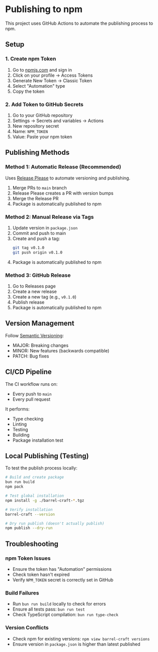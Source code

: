 # Publishing to npm

This project uses GitHub Actions to automate the publishing process to npm.

## Setup

### 1. Create npm Token

1. Go to [npmjs.com](https://www.npmjs.com/) and sign in
2. Click on your profile → Access Tokens
3. Generate New Token → Classic Token
4. Select "Automation" type
5. Copy the token

### 2. Add Token to GitHub Secrets

1. Go to your GitHub repository
2. Settings → Secrets and variables → Actions
3. New repository secret
4. Name: `NPM_TOKEN`
5. Value: Paste your npm token

## Publishing Methods

### Method 1: Automatic Release (Recommended)

Uses [Release Please](https://github.com/googleapis/release-please) to automate versioning and publishing.

1. Merge PRs to `main` branch
2. Release Please creates a PR with version bumps
3. Merge the Release PR
4. Package is automatically published to npm

### Method 2: Manual Release via Tags

1. Update version in `package.json`
2. Commit and push to main
3. Create and push a tag:
   ```bash
   git tag v0.1.0
   git push origin v0.1.0
   ```
4. Package is automatically published to npm

### Method 3: GitHub Release

1. Go to Releases page
2. Create a new release
3. Create a new tag (e.g., `v0.1.0`)
4. Publish release
5. Package is automatically published to npm

## Version Management

Follow [Semantic Versioning](https://semver.org/):

- MAJOR: Breaking changes
- MINOR: New features (backwards compatible)
- PATCH: Bug fixes

## CI/CD Pipeline

The CI workflow runs on:

- Every push to `main`
- Every pull request

It performs:

- Type checking
- Linting
- Testing
- Building
- Package installation test

## Local Publishing (Testing)

To test the publish process locally:

```bash
# Build and create package
bun run build
npm pack

# Test global installation
npm install -g ./barrel-craft-*.tgz

# Verify installation
barrel-craft --version

# Dry run publish (doesn't actually publish)
npm publish --dry-run
```

## Troubleshooting

### npm Token Issues

- Ensure the token has "Automation" permissions
- Check token hasn't expired
- Verify `NPM_TOKEN` secret is correctly set in GitHub

### Build Failures

- Run `bun run build` locally to check for errors
- Ensure all tests pass: `bun run test`
- Check TypeScript compilation: `bun run type-check`

### Version Conflicts

- Check npm for existing versions: `npm view barrel-craft versions`
- Ensure version in `package.json` is higher than latest published
